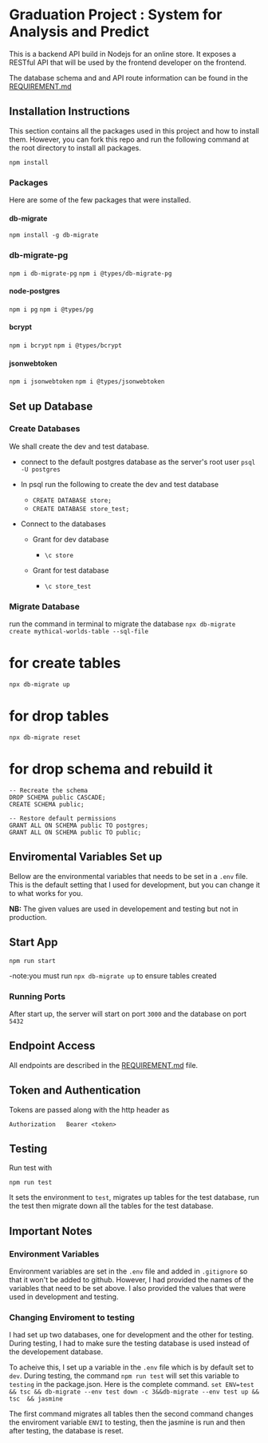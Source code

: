# Graduation Project : System for Analysis and Predict

This is a backend API build in Nodejs for an online store. It exposes a RESTful API that will be used by the frontend developer on the frontend. 

The database schema and and API route information can be found in the [REQUIREMENT.md](REQUIREMENTS.md) 

## Installation Instructions
This section contains all the packages used in this project and how to install them. However, you can fork this repo and run the following command at the root directory to install all packages.

 `npm install`

### Packages

Here are some of the few packages that were installed.

#### db-migrate
`npm install -g db-migrate`

### db-migrate-pg
`npm i db-migrate-pg`
`npm i @types/db-migrate-pg`

#### node-postgres
`npm i pg`
`npm i @types/pg`

#### bcrypt
`npm i bcrypt`
`npm i @types/bcrypt`

#### jsonwebtoken
`npm i jsonwebtoken`
`npm i @types/jsonwebtoken`

## Set up Database
### Create Databases
We shall create the dev and test database.

- connect to the default postgres database as the server's root user `psql -U postgres`

- In psql run the following to create the dev and test database
    - `CREATE DATABASE store;`
    - `CREATE DATABASE store_test;`
- Connect to the databases 
    - Grant for dev database
        - `\c store`
        
    - Grant for test database
        - `\c store_test`
        

### Migrate Database
 run the command in terminal to migrate the database 
 `npx db-migrate create mythical-worlds-table --sql-file`
# for create tables
`npx db-migrate up`

# for drop tables
`npx db-migrate reset`
# for drop schema and rebuild it
    -- Recreate the schema
    DROP SCHEMA public CASCADE;
    CREATE SCHEMA public;

    -- Restore default permissions
    GRANT ALL ON SCHEMA public TO postgres;
    GRANT ALL ON SCHEMA public TO public;

## Enviromental Variables Set up
Bellow are the environmental variables that needs to be set in a `.env` file. This is the default setting that I used for development, but you can change it to what works for you. 

**NB:** The given values are used in developement and testing but not in production. 

## Start App
`npm run start`

-note:you must run `npx db-migrate up` to ensure tables created

### Running Ports 
After start up, the server will start on port `3000` and the database on port `5432`

## Endpoint Access
All endpoints are described in the [REQUIREMENT.md](REQUIREMENTS.md) file. 

## Token and Authentication
Tokens are passed along with the http header as 
```
Authorization   Bearer <token>
```

## Testing
Run test with 

`npm run test`

It sets the environment to `test`, migrates up tables for the test database, run the test then migrate down all the tables for the test database. 

## Important Notes 

### Environment Variables
Environment variables are set in the `.env` file and added in `.gitignore` so that it won't be added to github. However, I had provided the names of the variables that need to be set above. I also provided the values that were used in development and testing. 

### Changing Enviroment to testing 
I had set up two databases, one for development and the other for testing. During testing, I had to make sure the testing database is used instead of the developement database. 

To acheive this, I set up a variable in the `.env` file which is by default set to `dev`. During testing, the command `npm run test` will set this variable to `testing` in the package.json. Here is the complete command.
`set ENV=test && tsc && db-migrate --env test down -c 3&&db-migrate --env test up && tsc  && jasmine`

The first command migrates all tables then the second command changes the enviroment variable `ENVI` to testing, then the jasmine is run and then after testing, the database is reset. 